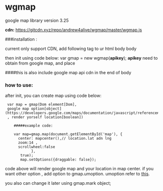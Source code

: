 # wgmap

google map library version 3.25

**cdn:**  https://gitcdn.xyz/repo/andrew4alive/wgmap/master/wgmap.js


###installation  :

  current only support CDN, add following tag to ur html body body 
        <script src=" https://gitcdn.xyz/repo/andrew4alive/wgmap/master/wgmap.js"></script>
        
  then init using code below:
   var gmap = new wgmap(**apikey**);
   **apikey** need to obtain from google map, and place
   
####this is also include google map api cdn in the end of body
   
### how to use:
  
  after init, you can create map using  code below:
  
     var map = gmap(Dom element[Dom], 
     google map option[object] (https://developers.google.com/maps/documentation/javascript/reference#MapOptions)  
     , render yorself location[boolean])
        
        #####example code:
        
        var map=gmap.map(document.getElementById('map'), {
          center: mapcenter(),// location.lat adn lng
          zoom:14 ,
          scrollwheel:false
                },
           true);
           map.setOptions({draggable: false});
           
 code above will render google map and your location in map center. if you want other option , add option to gmap.umoption. 
 umoption refer to  [this](https://developers.google.com/maps/documentation/javascript/reference#MarkerOptions).
            
 you also can change it later using gmap.mark object;
